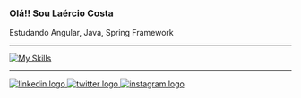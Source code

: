 <h3 align="left">Olá!! Sou Laércio Costa</h3>


<p align="left">Estudando Angular, Java, Spring Framework</p>



-----

[![My Skills](https://skillicons.dev/icons?i=js,html,css,angular,ts,mysql)](https://skillicons.dev)


-----

  <a href="https://www.linkedin.com/in/laercio-costa-dev/" target="_blank">
    <img src="https://skillicons.dev/icons?i=linkedin"  alt="linkedin logo"/>
  </a>
  <a href="https://twitter.com/Laerciocmm" target="_blank">
    <img src="https://skillicons.dev/icons?i=twitter" alt="twitter logo"  />
  </a>
  <a href="https://www.instagram.com/laerciocmm/" target="_blank">
    <img src="https://skillicons.dev/icons?i=instagram" alt="instagram logo"  />
  </a>





